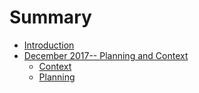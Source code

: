 # Summary

* [Introduction](README.md)
* [December 2017-- Planning and Context](chapter1.md)
  * [Context](chapter1/context.md)
  * [Planning](chapter1/planning.md)

